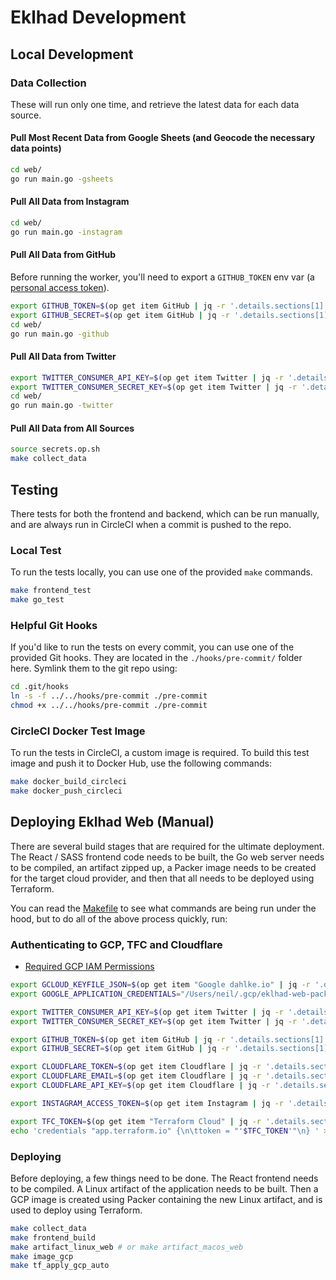 # Eklhad Development

## Local Development

### Data Collection

These will run only one time, and retrieve the latest data for each data source.

#### Pull Most Recent Data from Google Sheets (and Geocode the necessary data points)

```bash
cd web/
go run main.go -gsheets
```

#### Pull All Data from Instagram

```bash
cd web/
go run main.go -instagram
```

#### Pull All Data from GitHub

Before running the worker, you'll need to export a `GITHUB_TOKEN` env var (a [personal access token](https://docs.github.com/en/github/authenticating-to-github/creating-a-personal-access-token)).

```bash
export GITHUB_TOKEN=$(op get item GitHub | jq -r '.details.sections[1].fields[0].v')
export GITHUB_SECRET=$(op get item GitHub | jq -r '.details.sections[1].fields[1].v')
cd web/
go run main.go -github
```

#### Pull All Data from Twitter

```bash
export TWITTER_CONSUMER_API_KEY=$(op get item Twitter | jq -r '.details.sections[1].fields[0].v')
export TWITTER_CONSUMER_SECRET_KEY=$(op get item Twitter | jq -r '.details.sections[1].fields[1].v')
cd web/
go run main.go -twitter
```

#### Pull All Data from All Sources

```bash
source secrets.op.sh
make collect_data
```

## Testing

There tests for both the frontend and backend, which can be run manually, and are always run in CircleCI when a commit is pushed to the repo.

### Local Test

To run the tests locally, you can use one of the provided `make` commands.

```bash
make frontend_test
make go_test
```

### Helpful Git Hooks

If you'd like to run the tests on every commit, you can use one of the provided Git hooks. They are located in the `./hooks/pre-commit/` folder here. Symlink them to the git repo using:

```bash
cd .git/hooks
ln -s -f ../../hooks/pre-commit ./pre-commit
chmod +x ../../hooks/pre-commit ./pre-commit
```

### CircleCI Docker Test Image

To run the tests in CircleCI, a custom image is required. To build this test image and push it to Docker Hub, use the following commands:

```bash
make docker_build_circleci
make docker_push_circleci
```

## Deploying Eklhad Web (Manual)

There are several build stages that are required for the ultimate deployment. The React / SASS frontend code needs to be built, the Go web server needs to be compiled, an artifact zipped up, a Packer image needs to be created for the target cloud provider, and then that all needs to be deployed using Terraform.

You can read the [Makefile](./Makefile) to see what commands are being run under the hood, but to do all of the above process quickly, run:

### Authenticating to GCP, TFC and Cloudflare

- [Required GCP IAM Permissions](https://cloud.google.com/cloud-build/docs/building/build-vm-images-with-packer#required_iam_permissions)

```bash
export GCLOUD_KEYFILE_JSON=$(op get item "Google dahlke.io" | jq -r '.details.sections[1].fields[0].v' | jq -r .)
export GOOGLE_APPLICATION_CREDENTIALS="/Users/neil/.gcp/eklhad-web-packer.json"

export TWITTER_CONSUMER_API_KEY=$(op get item Twitter | jq -r '.details.sections[1].fields[0].v')
export TWITTER_CONSUMER_SECRET_KEY=$(op get item Twitter | jq -r '.details.sections[1].fields[1].v')

export GITHUB_TOKEN=$(op get item GitHub | jq -r '.details.sections[1].fields[0].v')
export GITHUB_SECRET=$(op get item GitHub | jq -r '.details.sections[1].fields[1].v')

export CLOUDFLARE_TOKEN=$(op get item Cloudflare | jq -r '.details.sections[1].fields[0].v')
export CLOUDFLARE_EMAIL=$(op get item Cloudflare | jq -r '.details.sections[1].fields[1].v')
export CLOUDFLARE_API_KEY=$(op get item Cloudflare | jq -r '.details.sections[1].fields[2].v')

export INSTAGRAM_ACCESS_TOKEN=$(op get item Instagram | jq -r '.details.sections[1].fields[0].v')

export TFC_TOKEN=$(op get item "Terraform Cloud" | jq -r '.details.sections[1].fields[0].v')
echo 'credentials "app.terraform.io" {\n\ttoken = "'$TFC_TOKEN'"\n} ' > ~/.terraformrc
```

### Deploying

Before deploying, a few things need to be done. The React frontend needs to be compiled. A Linux artifact of the application needs to be built. Then a GCP image is created using Packer containing the new Linux artifact, and is used to deploy using Terraform.

```bash
make collect_data
make frontend_build
make artifact_linux_web # or make artifact_macos_web
make image_gcp
make tf_apply_gcp_auto
```
